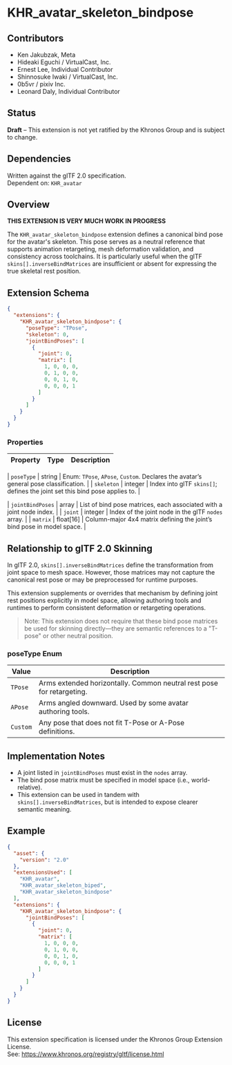 # KHR_avatar_skeleton_bindpose

## Contributors

- Ken Jakubzak, Meta
- Hideaki Eguchi / VirtualCast, Inc.
- Ernest Lee, Individual Contributor
- Shinnosuke Iwaki / VirtualCast, Inc.
- 0b5vr / pixiv Inc.
- Leonard Daly, Individual Contributor

## Status

**Draft** – This extension is not yet ratified by the Khronos Group and is subject to change.

## Dependencies

Written against the glTF 2.0 specification.    
Dependent on: `KHR_avatar`

## Overview

**THIS EXTENSION IS VERY MUCH WORK IN PROGRESS**

The `KHR_avatar_skeleton_bindpose` extension defines a canonical bind pose for the avatar's skeleton. This pose serves as a neutral reference that supports animation retargeting, mesh deformation validation, and consistency across toolchains. It is particularly useful when the glTF `skins[].inverseBindMatrices` are insufficient or absent for expressing the true skeletal rest position.

## Extension Schema


```json
{
  "extensions": {
    "KHR_avatar_skeleton_bindpose": {
      "poseType": "TPose",
      "skeleton": 0,
      "jointBindPoses": [
        {
          "joint": 0,
          "matrix": [
            1, 0, 0, 0,
            0, 1, 0, 0,
            0, 0, 1, 0,
            0, 0, 0, 1
          ]
        }
      ]
    }
  }
}
```


### Properties

| Property          | Type      | Description                                                                 |
|------------------|-----------|-----------------------------------------------------------------------------|

| `poseType`       | string    | Enum: `TPose`, `APose`, `Custom`. Declares the avatar’s general pose classification. |
| `skeleton`       | integer   | Index into glTF `skins[]`; defines the joint set this bind pose applies to.        |

| `jointBindPoses` | array     | List of bind pose matrices, each associated with a joint node index.        |
| `joint`          | integer   | Index of the joint node in the glTF `nodes` array.                          |
| `matrix`         | float[16] | Column-major 4x4 matrix defining the joint’s bind pose in model space.      |

## Relationship to glTF 2.0 Skinning

In glTF 2.0, `skins[].inverseBindMatrices` define the transformation from joint space to mesh space. However, those matrices may not capture the canonical rest pose or may be preprocessed for runtime purposes.

This extension supplements or overrides that mechanism by defining joint rest positions explicitly in model space, allowing authoring tools and runtimes to perform consistent deformation or retargeting operations.

> Note: This extension does not require that these bind pose matrices be used for skinning directly—they are semantic references to a "T-pose" or other neutral position.


### poseType Enum

| Value     | Description                                                                 |
|-----------|-----------------------------------------------------------------------------|
| `TPose`   | Arms extended horizontally. Common neutral rest pose for retargeting.       |
| `APose`   | Arms angled downward. Used by some avatar authoring tools.                 |
| `Custom`  | Any pose that does not fit T-Pose or A-Pose definitions.                   |


## Implementation Notes

- A joint listed in `jointBindPoses` must exist in the `nodes` array.
- The bind pose matrix must be specified in model space (i.e., world-relative).
- This extension can be used in tandem with `skins[].inverseBindMatrices`, but is intended to expose clearer semantic meaning.

## Example

```json
{
  "asset": {
    "version": "2.0"
  },
  "extensionsUsed": [
    "KHR_avatar",
    "KHR_avatar_skeleton_biped",
    "KHR_avatar_skeleton_bindpose"
  ],
  "extensions": {
    "KHR_avatar_skeleton_bindpose": {
      "jointBindPoses": [
        {
          "joint": 0,
          "matrix": [
            1, 0, 0, 0,
            0, 1, 0, 0,
            0, 0, 1, 0,
            0, 0, 0, 1
          ]
        }
      ]
    }
  }
}
```

## License

This extension specification is licensed under the Khronos Group Extension License.  
See: https://www.khronos.org/registry/gltf/license.html
